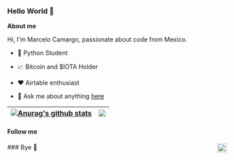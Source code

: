 ### Hello World 👋
**About me**

Hi, I'm Marcelo Camargo, passionate about code from Mexico.

- 💼 Python Student

- 📈 Bitcoin and $IOTA Holder

- ❤️ Airtable enthusiast

- 💬 Ask me about anything [here](https://github.com/Eltalchelo/Eltalchelo/issues)


<!--[![Marcelo's GitHub
stats]

#(https://github-readme-stats.vercel.app/api?username=Eltalchelo&count_private=true&show_icons=true&show_icons=true)
#<a href="https://github.com/Eltalchelo/github-readme-stats"><img align="center"
 #       src="https://github-readme-stats.vercel.app/api/top-langs/?username=eltalchelo&layout=compact&theme=buefy&hide_border=true" /></a>
#](https://github.com/anuraghazra/github-readme-stats) -->

| <a href="https://github.com/eltalchelo/github-readme-stats"><img align="center" src="https://github-readme-stats.vercel.app/api?username=eltalchelo&show_icons=true&include_all_commits=true&theme=buefy&hide_border=true" alt="Anurag's github stats" /></a> | <a href="https://github.com/eltalchelo/github-readme-stats"><img align="center" src="https://github-readme-stats.vercel.app/api/top-langs/?username=eltalchelo&layout=compact&theme=buefy&hide_border=true" /></a> |
| ------------- | ------------- |
#### Follow me


<a href="https://twitter.com/eltalchelo">
    <img align="right" alt="Anurag Hazra | Twitter" width="21px"
        src="https://raw.githubusercontent.com/anuraghazra/anuraghazra/master/assets/twitter.svg" />
</a>
### Bye 👋

<!--
**Eltalchelo/Eltalchelo** is a ✨ _special_ ✨ repository because its `README.md` (this file) appears on your GitHub profile.

Here are some ideas to get you started:

- 🔭 I’m currently working on ...
- 🌱 I’m currently learning ...
- 👯 I’m looking to collaborate on ...
- 🤔 I’m looking for help with ...
- 💬 Ask me about ...
- 📫 How to reach me: ...
- 😄 Pronouns: ...
- ⚡ Fun fact: ...
-->
